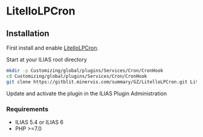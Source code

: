 # LitelloLPCron


## Installation
First install and enable [LitelloLPCron](https://gitblit.minervis.com/summary/GZ/LitelloLPCron.git).

Start at your ILIAS root directory
```bash
mkdir -p Customizing/global/plugins/Services/Cron/CronHook
cd Customizing/global/plugins/Services/Cron/CronHook
git clone https://gitblit.minervis.com/summary/GZ/LitelloLPCron.git LitelloLPCron
```
Update and activate the plugin in the ILIAS Plugin Administration

### Requirements
* ILIAS 5.4 or ILIAS 6
* PHP >=7.0

